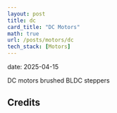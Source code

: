 ```yaml
---
layout: post
title: dc
card_title: "DC Motors"
math: true
url: /posts/motors/dc
tech_stack: [Motors]
---
```

date: 2025-04-15

DC motors
brushed
BLDC
steppers


## Credits

[^1]: Chapman, S. (2012). _Electric Machinery Fundamentals._ McGraw Hill: 5th Ed.

[^2]: Umans, S. (2014). _Electric Machinery._ McGraw Hill: 7th Ed.

[^3]: Bu, Q. (2025). _Introduction to Mechatronics_ (Lecture Notes).